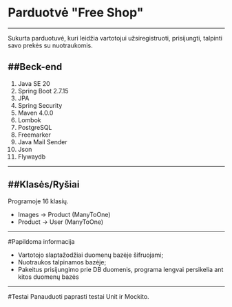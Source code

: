 # Parduotvė "Free Shop"
---
Sukurta parduotuvė, kuri leidžia vartotojui užsiregistruoti, prisijungti, talpinti savo prekės su nuotraukomis. 

##Beck-end
---
1. Java SE 20
2. Spring Boot 2.7.15
3. JPA
4. Spring Security
5. Maven 4.0.0
6. Lombok 
7. PostgreSQL
8. Freemarker
9. Java Mail Sender 
10. Json
11. Flywaydb
---
##Klasės/Ryšiai
---
Programoje 16 klasių.

- Images ->  Product (ManyToOne)
- Product -> User (ManyToOne)
---
#Papildoma informacija

- Vartotojo slaptažodžiai duomenų bazėje šifruojami;
- Nuotraukos talpinamos bazėje;
- Pakeitus prisijungimo prie DB duomenis, programa lengvai persikelia ant kitos duomenų bazės 
---
#Testai
Panauduoti paprasti testai Unit ir Mockito.
